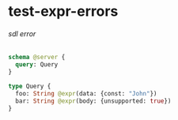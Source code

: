 # test-expr-errors

###### sdl error

####

```graphql @server
schema @server {
  query: Query
}

type Query {
  foo: String @expr(data: {const: "John"})
  bar: String @expr(body: {unsupported: true})
}
```
